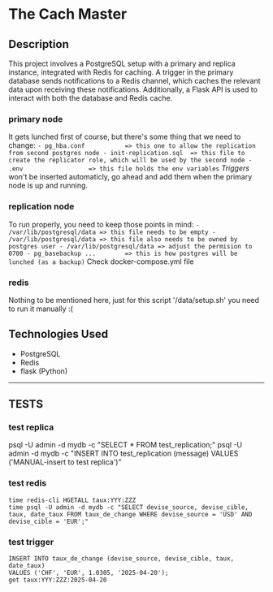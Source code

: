 # The Cach Master

## Description
This project involves a PostgreSQL setup with a primary and replica instance, integrated with Redis for caching. A trigger in the primary database sends notifications to a Redis channel, which caches the relevant data upon receiving these notifications. Additionally, a Flask API is used to interact with both the database and Redis cache.

### primary node
   It gets lunched first of course, but there's some thing that we need to change:
      ```
         - pg_hba.conf           => this one to allow the replication from second postgres node
         - init-replication.sql  => this file to create the replicator role, which will be used by the second node
         - .env                  => this file holds the env variables
      ```
   *Triggers* won't be inserted automaticly, go ahead and add them when the primary node is up and running.

### replication node
   To run properly, you need to keep those points in mind:
      ```
         - /var/lib/postgresql/data => this file needs to be empty
         - /var/lib/postgresql/data => this file also needs to be owned by postgres user
         - /var/lib/postgresql/data => adjust the permision to 0700
         - pg_basebackup ...        => this is how postgres will be lunched (as a backup)
      ```
   Check docker-compose.yml file

### redis
   Nothing to be mentioned here, just for this script '/data/setup.sh' you need to run it manually :( 

## Technologies Used
- PostgreSQL
- Redis
- flask (Python)

------------------------------

## TESTS

### test replica
 psql -U admin -d mydb -c "SELECT * FROM test_replication;"
 psql -U admin -d mydb -c "INSERT INTO test_replication (message) VALUES ('MANUAL-insert to test replica')"

### test redis 
    time redis-cli HGETALL taux:YYY:ZZZ
    time psql -U admin -d mydb -c "SELECT devise_source, devise_cible, taux, date_taux FROM taux_de_change WHERE devise_source = 'USD' AND devise_cible = 'EUR';"

### test trigger
    INSERT INTO taux_de_change (devise_source, devise_cible, taux, date_taux)
    VALUES ('CHF', 'EUR', 1.0305, '2025-04-20');
    get taux:YYY:ZZZ:2025-04-20

    